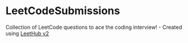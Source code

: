 # LeetCodeSubmissions
Collection of LeetCode questions to ace the coding interview! - Created using [LeetHub v2](https://github.com/arunbhardwaj/LeetHub-2.0)
